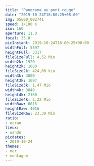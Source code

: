 ```yaml
---
title: "Panorama au pont rouge"
date: "2019-10-24T18:00:25+08:00"
img: D5600_002741
speed: 1/100 s
iso: 160
aperture: 11.0
focal: 35.0
picInstant: 2019-10-24T18:00:25+08:00
widthFull: 5897
heightFull: 3317
fileSizeFull: 4,52 Mio
width2k: 1920
height2k: 1080
fileSize2k: 424,00 kio
width3k: 3000
height3k: 1687
fileSize3k: 1,47 Mio
width4k: 3840
height4k: 2160
fileSize4k: 2,22 Mio
widthRaw: 6016
heightRaw: 4016
fileSizeRaw: 23,39 Mio
ratio:
- ecran
lieux:
- wando
picdates:
- 2019-10-24
themes:
- mer
- montagne
---
```


